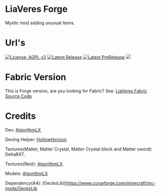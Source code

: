 # LiaVeres Forge

Mystic mod adding unusual items. 

# Url's

[![License: AGPL v3](https://img.shields.io/badge/License-AGPL%20v3-blue?style=for-the-badge)](https://www.gnu.org/licenses/agpl-3.0)
[![Latest Release](https://img.shields.io/github/v/release/AlgorithmLX-Team/LiaVeres-Forge?style=for-the-badge&label=Release)](https://github.com/AlgorithmLX-Team/LiaVeres-Forge/releases)
[![Latest PreRelease](https://img.shields.io/github/v/release/AlgorithmLX-Team/LiaVeres-Forge?include_prereleases&style=for-the-badge&label=Pre)](https://github.com/AlgorithmLX-Team/LiaVeres-Forge/releases)
[![](https://img.shields.io/badge/Discord-AlgoTeam-738bd7?style=flat-square.svg)](https://discord.gg/e2Abs6XAYW)
# Fabric Version
This is Forge version, are you looking for Fabric? See: [LiaVeres Fabric Source Code](https://github.com/IgroGames2227/LiaVeres-Fabric)

# Credits
Dev: [AlgorithmLX](https://github.com/IgroGames2227/) 

Deving Helper: [HollowHorizon](https://github.com/HollowHorizon/) 

Textures(Matter, Matter Crystal, Matter Crystal block and Matter sword): DeltaRXT.

Textures(Rest): [AlgorithmLX](https://github.com/IgroGames2227/).

Models: [AlgorithmLX](https://github.com/IgroGames2227/) 

Dependency(A4): [GeckoLib](https://www.curseforge.com/minecraft/mc-mods/GeckoLib
